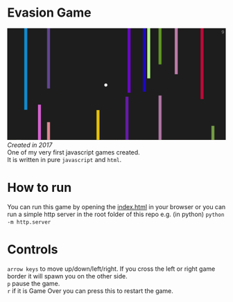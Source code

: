 # Evasion Game
![evasion game](./img/evasion_game.PNG)
*Created in 2017*<br>
One of my very first javascript games created.<br>
It is written in pure `javascript` and `html`.

# How to run
You can run this game by opening the [index.html](./index.html) in your browser or you can run a simple http server in the root folder of this repo e.g. (in python) `python -m http.server`

# Controls
`arrow keys` to move up/down/left/right. If you cross the left or right game border it will spawn you on the other side.<br>
`p` pause the game.<br>
`r` if it is Game Over you can press this to restart the game.
